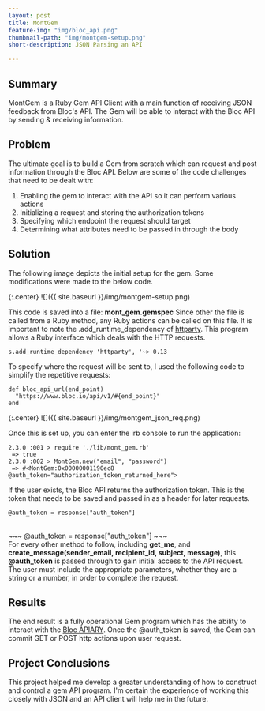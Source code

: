 ```yaml
---
layout: post
title: MontGem
feature-img: "img/bloc_api.png"
thumbnail-path: "img/montgem-setup.png"
short-description: JSON Parsing an API

---
```

## Summary
MontGem is a Ruby Gem API Client with a main function of receiving JSON feedback from Bloc's API. The Gem will be able to interact with the Bloc API by sending & receiving information.

## Problem
The ultimate goal is to build a Gem from scratch which can request and post information through the Bloc API. Below are some of the code challenges that need to be dealt with:
<ol>
    <li>Enabling the gem to interact with the API so it can perform various actions</li>
    <li>Initializing a request and storing the authorization tokens</li>
    <li>Specifying which endpoint the request should target</li>
    <li>Determining what attributes need to be passed in through the body</li>
</ol>

## Solution
The following image depicts the initial setup for the gem. Some modifications were made to the below code.

{:.center}
![]({{ site.baseurl }}/img/montgem-setup.png)

This code is saved into a file: <strong>mont_gem.gemspec</strong> Since other the file is called from a Ruby method, any Ruby actions can be called on this file. It is important to note the .add_runtime_dependency of <a href="https://github.com/jnunemaker/httparty" target="_blank">httparty</a>. This program allows a Ruby interface which deals with the HTTP requests.
```
s.add_runtime_dependency 'httparty', '~> 0.13
```

To specify where the request will be sent to, I used the following code to simplify the repetitive requests:
```
def bloc_api_url(end_point)
  "https://www.bloc.io/api/v1/#{end_point}"
end
```
{:.center}
![]({{ site.baseurl }}/img/montgem_json_req.png)

Once this is set up, you can enter the irb console to run the application:
```
2.3.0 :001 > require './lib/mont_gem.rb'
 => true 
2.3.0 :002 > MontGem.new("email", "password")
 => #<MontGem:0x00000001190ec8 @auth_token="authorization_token_returned_here">
```
If the user exists, the Bloc API returns the authorization token. This is the token that needs to be saved and passed in as a header for later requests.
```
@auth_token = response["auth_token"]
```
<br>
~~~
@auth_token = response["auth_token"]
~~~

<br>
For every other method to follow, including <strong>get_me</strong>, and <strong>create_message(sender_email, recipient_id, subject, message)</strong>, this <strong>@auth_token</strong> is passed through to gain initial access to the API request. The user must include the appropriate parameters, whether they are a string or a number, in order to complete the request.

## Results
The end result is a fully operational Gem program which has the ability to interact with the <a href="http://docs.blocapi.apiary.io/#reference/0/sessions/retreive-auth-token" target="_blank">Bloc APIARY</a>. Once the @auth_token is saved, the Gem can commit GET or POST http actions upon user request.
## Project Conclusions
This project helped me develop a greater understanding of how to construct and control a gem API program. I'm certain the experience of working this closely with JSON and an API client will help me in the future.



